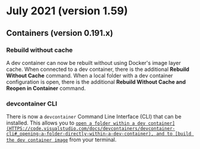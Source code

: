 # July 2021 (version 1.59)

## Containers (version 0.191.x)

### Rebuild without cache

A dev container can now be rebuilt without using Docker's image layer cache.
When connected to a dev container, there is the additional **Rebuild Without
Cache** command. When a local folder with a dev container configuration is open,
there is the additional **Rebuild Without Cache and Reopen in Container**
command.

### devcontainer CLI

There is now a `devcontainer` Command Line Interface (CLI) that can be
installed. This allows you to
[`open a folder within a dev container](HTTPS://code.visualstudio.com/docs/devcontainers/devcontainer-cli#_opening-a-folder-directly-within-a-dev-container),
and to
[build the dev container image`](HTTPS://code.visualstudio.com/docs/devcontainers/devcontainer-cli#_building-a-dev-container-image)
from your terminal.
